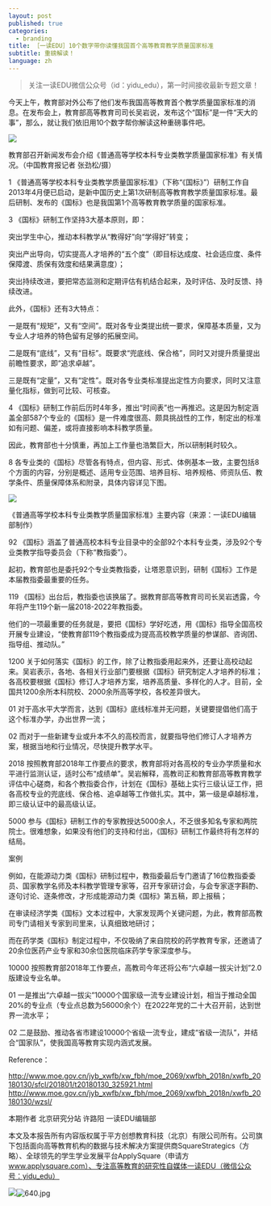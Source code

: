 ```yaml
---
layout: post
published: true
categories:
  - branding
title: ［一读EDU］10个数字带你读懂我国首个高等教育教学质量国家标准
subtitle: 重磅解读！
language: zh
---
```

> 关注一读EDU微信公众号（id：yidu_edu），第一时间接收最新专题文章！


今天上午，教育部对外公布了他们发布我国高等教育首个教学质量国家标准的消息。在发布会上，教育部高等教育司司长吴岩说，发布这个“国标”是一件“天大的事”，那么，就让我们依旧用10个数字帮你解读这种重磅事件吧。

![]({{site.baseurl}}/image/640%20(2).jpg)

教育部召开新闻发布会介绍《普通高等学校本科专业类教学质量国家标准》有关情况。（中国教育报记者 张劲松/摄）

1  《普通高等学校本科专业类教学质量国家标准》（下称“《国标》”）研制工作自2013年4月便已启动，是新中国历史上第1次研制高等教育教学质量国家标准。最后研制、发布的《国标》也是我国第1个高等教育教学质量的国家标准。

3  《国标》研制工作坚持3大基本原则，即：

突出学生中心，推动本科教学从“教得好”向“学得好”转变；

突出产出导向，切实提高人才培养的“五个度”（即目标达成度、社会适应度、条件保障渡、质保有效度和结果满意度）；

突出持续改进，要把常态监测和定期评估有机结合起来，及时评估、及时反馈、持续改进。

此外，《国标》还有3大特点：

一是既有“规矩”，又有“空间”。既对各专业类提出统一要求，保障基本质量，又为专业人才培养的特色留有足够的拓展空间。

二是既有“底线”，又有“目标”。既要求“兜底线、保合格”，同时又对提升质量提出前瞻性要求，即“追求卓越”。

三是既有“定量”，又有“定性”。既对各专业类标准提出定性方向要求，同时又注意量化指标，做到可比较、可核查。
 
4  《国标》研制工作前后历时4年多，推出“时间表”也一再推迟。这是因为制定涵盖全部587个专业的《国标》是一件难度很高、颇具挑战性的工作，制定出的标准如有问题、偏差，或将直接影响本科教学质量。

因此，教育部也十分慎重，再加上工作量也浩繁巨大，所以研制耗时较久。
 
8  各专业类的《国标》尽管各有特点，但内容、形式、体例基本一致，主要包括8个方面的内容，分别是概述、适用专业范围、培养目标、培养规格、师资队伍、教学条件、质量保障体系和附录，具体内容详见下图。

![]({{site.baseurl}}/image/640%20(1).jpg)

《普通高等学校本科专业类教学质量国家标准》主要内容（来源：一读EDU编辑部制作）
 
92 《国标》涵盖了普通高校本科专业目录中的全部92个本科专业类，涉及92个专业类教学指导委员会（下称“教指委”）。

起初，教育部也是委托92个专业类教指委，让塔恩意识到，研制《国标》工作是本届教指委最重要的任务。
 
119 《国标》出台后，教指委也该换届了。据教育部高等教育司司长吴岩透露，今年将产生119个新一届2018-2022年教指委。

他们的一项最重要的任务就是，要把《国标》学好吃透，用《国标》指导全国高校开展专业建设，“使教育部119个教指委成为提高高校教学质量的参谋部、咨询团、指导组、推动队。”
 
1200  关于如何落实《国标》的工作，除了让教指委用起来外，还要让高校动起来。吴岩表示，各地、各相关行业部门要根据《国标》研究制定人才培养的标准；各高校要根据《国标》修订人才培养方案，培养高质量、多样化的人才。目前，全国共1200余所本科院校、2000余所高等学校，各校差异很大。

01
对于高水平大学而言，达到《国标》底线标准并无问题，关键要提倡他们高于这个标准办学，办出世界一流；

02
而对于一些新建专业或升本不久的高校而言，就要指导他们修订人才培养方案，根据当地和行业情况，尽快提升教学水平。

2018  按照教育部2018年工作要点的要求，教育部将对各高校的专业办学质量和水平进行监测认证，适时公布“成绩单”。吴岩解释，高教司正和教育部高等教育教学评估中心磋商，和各个教指委合作，计划在《国标》基础上实行三级认证工作，把各高校专业的兜底线、保合格、追卓越等工作做扎实。其中，第一级是卓越标准，即三级认证中的最高级认证。
 
5000  参与《国标》研制工作的专家教授达5000余人，不乏很多知名专家和两院院士。很难想象，如果没有他们的支持和付出，《国标》研制工作最终将有怎样的结局。

案例

例如，在能源动力类《国标》研制过程中，教指委最后专门邀请了16位教指委委员、国家教学名师及本科教学管理专家等，召开专家研讨会，与会专家逐字斟酌、逐句讨论、逐条修改，才形成能源动力类《国标》第五稿，即上报稿；

在审读经济学类《国标》文本过程中，大家发现两个关键问题，为此，教育部高教司专门请相关专家到司里来，认真细致地研讨；

而在药学类《国标》制定过程中，不仅吸纳了来自院校的药学教育专家，还邀请了20余位医药产业专家和30余位医院临床药学专家深度参与。
 
10000  按照教育部2018年工作要点，高教司今年还将公布“六卓越一拔尖计划”2.0版建设专业名单。

01
一是推出“六卓越一拔尖”10000个国家级一流专业建设计划，相当于推动全国20%的专业点（专业点总数为56000余个）在2022年党的二十大召开前，达到世界一流水平；

02
二是鼓励、推动各省市建设10000个省级一流专业，建成“省级一流队”，并结合“国家队”，使我国高等教育实现内涵式发展。


Reference：

http://www.moe.gov.cn/jyb_xwfb/xw_fbh/moe_2069/xwfbh_2018n/xwfb_20180130/sfcl/201801/t20180130_325921.html
http://www.moe.gov.cn/jyb_xwfb/xw_fbh/moe_2069/xwfbh_2018n/xwfb_20180130/wzsl/

本期作者
北京研究分站 许路阳
一读EDU编辑部

本文及本报告所有内容版权属于平方创想教育科技（北京）有限公司所有。公司旗下包括面向高等教育机构的数据与技术解决方案提供商SquareStrategics（方略）、全球领先的学生学业发展平台ApplySquare（申请方 www.applysquare.com）、专注高等教育的研究性自媒体一读EDU（微信公众号：yidu_edu）

![]({{site.baseurl}}/image/640.jpg)![640.jpg]({{site.baseurl}}/image/640.jpg)
